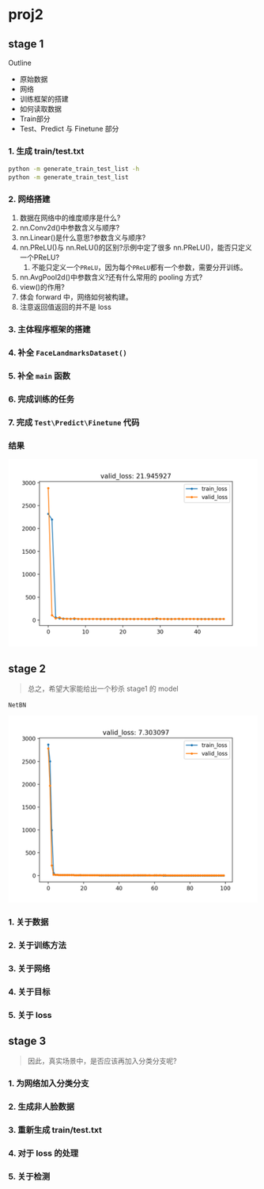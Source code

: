 # proj2

## stage 1

Outline

- 原始数据
- 网络
- 训练框架的搭建
- 如何读取数据
- Train部分
- Test、Predict 与 Finetune 部分

### 1. 生成 train/test.txt

```bash
python -m generate_train_test_list -h
python -m generate_train_test_list
```

### 2. 网络搭建

1. 数据在网络中的维度顺序是什么?
2. nn.Conv2d()中参数含义与顺序?
3. nn.Linear()是什么意思?参数含义与顺序?
4. nn.PReLU()与 nn.ReLU()的区别?示例中定了很多 nn.PReLU()，能否只定义一个PReLU?
   1. 不能只定义一个`PReLU`，因为每个`PReLU`都有一个参数，需要分开训练。
5. nn.AvgPool2d()中参数含义?还有什么常用的 pooling 方式?
6. view()的作用?
7. 体会 forward 中，网络如何被构建。
8. 注意返回值返回的并不是 loss

### 3. 主体程序框架的搭建

### 4. 补全 `FaceLandmarksDataset()`

### 5. 补全 `main` 函数

### 6. 完成训练的任务

### 7. 完成 `Test\Predict\Finetune` 代码

### 结果

![result](results/stage1/XYnKbswu3xMQgWgMmLMNqO/result.png)

## stage 2

> 总之，希望大家能给出一个秒杀 stage1 的 model

`NetBN`

![result](results/stage2/qLD2TuH3S0ZuuMYPwBgvPP/result.png)

### 1. 关于数据

### 2. 关于训练方法

### 3. 关于网络

### 4. 关于目标

### 5. 关于 loss

## stage 3

> 因此，真实场景中，是否应该再加入分类分支呢?

### 1. 为网络加入分类分支

### 2. 生成非人脸数据

### 3. 重新生成 train/test.txt

### 4. 对于 loss 的处理

### 5. 关于检测
